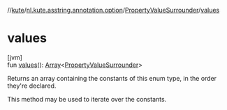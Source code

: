 //[kute](../../../index.md)/[nl.kute.asstring.annotation.option](../index.md)/[PropertyValueSurrounder](index.md)/[values](values.md)

# values

[jvm]\
fun [values](values.md)(): [Array](https://kotlinlang.org/api/latest/jvm/stdlib/kotlin/-array/index.html)&lt;[PropertyValueSurrounder](index.md)&gt;

Returns an array containing the constants of this enum type, in the order they're declared.

This method may be used to iterate over the constants.
